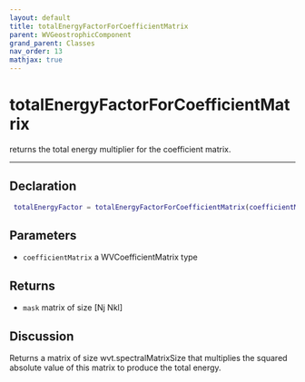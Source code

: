 ```yaml
---
layout: default
title: totalEnergyFactorForCoefficientMatrix
parent: WVGeostrophicComponent
grand_parent: Classes
nav_order: 13
mathjax: true
---
```


#  totalEnergyFactorForCoefficientMatrix

returns the total energy multiplier for the coefficient matrix.


---

## Declaration
```matlab
 totalEnergyFactor = totalEnergyFactorForCoefficientMatrix(coefficientMatrix)
```
## Parameters
+ `coefficientMatrix`  a WVCoefficientMatrix type

## Returns
+ `mask`  matrix of size [Nj Nkl]

## Discussion

  Returns a matrix of size wvt.spectralMatrixSize that
  multiplies the squared absolute value of this matrix to
  produce the total energy.
 
        
